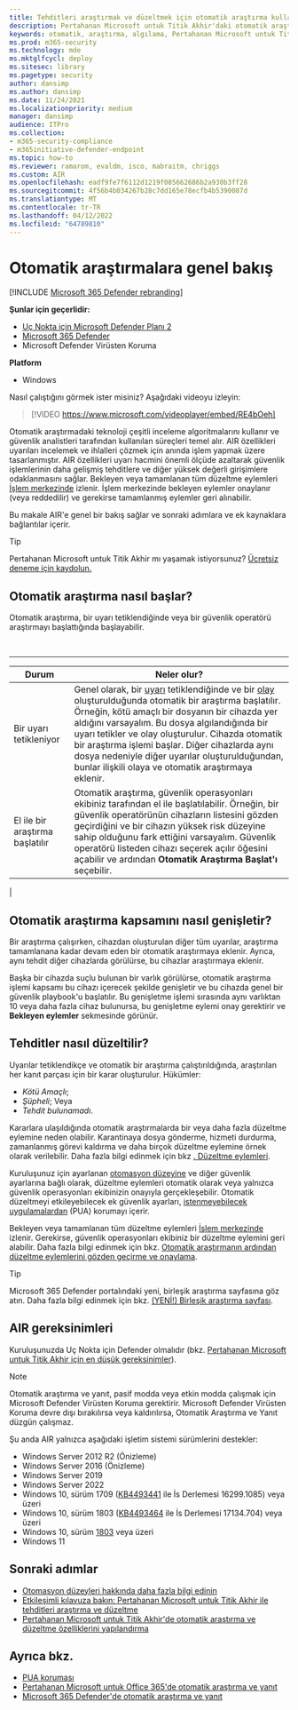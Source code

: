 ```yaml
---
title: Tehditleri araştırmak ve düzeltmek için otomatik araştırma kullanma
description: Pertahanan Microsoft untuk Titik Akhir'daki otomatik araştırma akışını anlama.
keywords: otomatik, araştırma, algılama, Pertahanan Microsoft untuk Titik Akhir
ms.prod: m365-security
ms.technology: mde
ms.mktglfcycl: deploy
ms.sitesec: library
ms.pagetype: security
author: dansimp
ms.author: dansimp
ms.date: 11/24/2021
ms.localizationpriority: medium
manager: dansimp
audience: ITPro
ms.collection:
- m365-security-compliance
- m365initiative-defender-endpoint
ms.topic: how-to
ms.reviewer: ramarom, evaldm, isco, mabraitm, chriggs
ms.custom: AIR
ms.openlocfilehash: eadf9fe7f6112d1219f085662686b2a930b3ff28
ms.sourcegitcommit: 4f56b4b034267b28c7dd165e78ecfb4b5390087d
ms.translationtype: MT
ms.contentlocale: tr-TR
ms.lasthandoff: 04/12/2022
ms.locfileid: "64789810"
---
```

# <a name="overview-of-automated-investigations"></a>Otomatik araştırmalara genel bakış

[!INCLUDE [Microsoft 365 Defender rebranding](../../includes/microsoft-defender.md)]

**Şunlar için geçerlidir:**
- [Uç Nokta için Microsoft Defender Planı 2](https://go.microsoft.com/fwlink/p/?linkid=2154037)
- [Microsoft 365 Defender](https://go.microsoft.com/fwlink/?linkid=2118804)
- Microsoft Defender Virüsten Koruma

**Platform**
- Windows

Nasıl çalıştığını görmek ister misiniz? Aşağıdaki videoyu izleyin:

> [!VIDEO https://www.microsoft.com/videoplayer/embed/RE4bOeh]

Otomatik araştırmadaki teknoloji çeşitli inceleme algoritmalarını kullanır ve güvenlik analistleri tarafından kullanılan süreçleri temel alır. AIR özellikleri uyarıları incelemek ve ihlalleri çözmek için anında işlem yapmak üzere tasarlanmıştır. AIR özellikleri uyarı hacmini önemli ölçüde azaltarak güvenlik işlemlerinin daha gelişmiş tehditlere ve diğer yüksek değerli girişimlere odaklanmasını sağlar. Bekleyen veya tamamlanan tüm düzeltme eylemleri [İşlem merkezinde](auto-investigation-action-center.md) izlenir. İşlem merkezinde bekleyen eylemler onaylanır (veya reddedilir) ve gerekirse tamamlanmış eylemler geri alınabilir.

Bu makale AIR'e genel bir bakış sağlar ve sonraki adımlara ve ek kaynaklara bağlantılar içerir.

> [!TIP]
> Pertahanan Microsoft untuk Titik Akhir mı yaşamak istiyorsunuz? [Ücretsiz deneme için kaydolun.](https://signup.microsoft.com/create-account/signup?products=7f379fee-c4f9-4278-b0a1-e4c8c2fcdf7e&ru=https://aka.ms/MDEp2OpenTrial?ocid=docs-wdatp-automated-investigations-abovefoldlink)

## <a name="how-the-automated-investigation-starts"></a>Otomatik araştırma nasıl başlar?

Otomatik araştırma, bir uyarı tetiklendiğinde veya bir güvenlik operatörü araştırmayı başlattığında başlayabilir.

<br>

****

|Durum|Neler olur?|
|---|---|
|Bir uyarı tetikleniyor|Genel olarak, bir [uyarı](review-alerts.md) tetiklendiğinde ve bir [olay](view-incidents-queue.md) oluşturulduğunda otomatik bir araştırma başlatılır. Örneğin, kötü amaçlı bir dosyanın bir cihazda yer aldığını varsayalım. Bu dosya algılandığında bir uyarı tetikler ve olay oluşturulur. Cihazda otomatik bir araştırma işlemi başlar. Diğer cihazlarda aynı dosya nedeniyle diğer uyarılar oluşturulduğundan, bunlar ilişkili olaya ve otomatik araştırmaya eklenir.|
|El ile bir araştırma başlatılır|Otomatik araştırma, güvenlik operasyonları ekibiniz tarafından el ile başlatılabilir. Örneğin, bir güvenlik operatörünün cihazların listesini gözden geçirdiğini ve bir cihazın yüksek risk düzeyine sahip olduğunu fark ettiğini varsayalım. Güvenlik operatörü listeden cihazı seçerek açılır öğesini açabilir ve ardından **Otomatik Araştırma Başlat'ı** seçebilir.|
|

## <a name="how-an-automated-investigation-expands-its-scope"></a>Otomatik araştırma kapsamını nasıl genişletir?

Bir araştırma çalışırken, cihazdan oluşturulan diğer tüm uyarılar, araştırma tamamlanana kadar devam eden bir otomatik araştırmaya eklenir. Ayrıca, aynı tehdit diğer cihazlarda görülürse, bu cihazlar araştırmaya eklenir.

Başka bir cihazda suçlu bulunan bir varlık görülürse, otomatik araştırma işlemi kapsamı bu cihazı içerecek şekilde genişletir ve bu cihazda genel bir güvenlik playbook'u başlatılır. Bu genişletme işlemi sırasında aynı varlıktan 10 veya daha fazla cihaz bulunursa, bu genişletme eylemi onay gerektirir ve **Bekleyen eylemler** sekmesinde görünür.

## <a name="how-threats-are-remediated"></a>Tehditler nasıl düzeltilir?

Uyarılar tetiklendikçe ve otomatik bir araştırma çalıştırıldığında, araştırılan her kanıt parçası için bir karar oluşturulur. Hükümler:

- *Kötü Amaçlı*;
- *Şüpheli*; Veya
- *Tehdit bulunamadı*.

Kararlara ulaşıldığında otomatik araştırmalarda bir veya daha fazla düzeltme eylemine neden olabilir. Karantinaya dosya gönderme, hizmeti durdurma, zamanlanmış görevi kaldırma ve daha birçok düzeltme eylemine örnek olarak verilebilir. Daha fazla bilgi edinmek için bkz [. Düzeltme eylemleri](manage-auto-investigation.md#remediation-actions).

Kuruluşunuz için ayarlanan [otomasyon düzeyine](automation-levels.md) ve diğer güvenlik ayarlarına bağlı olarak, düzeltme eylemleri otomatik olarak veya yalnızca güvenlik operasyonları ekibinizin onayıyla gerçekleşebilir. Otomatik düzeltmeyi etkileyebilecek ek güvenlik ayarları, [istenmeyebilecek uygulamalardan](/windows/security/threat-protection/microsoft-defender-antivirus/detect-block-potentially-unwanted-apps-microsoft-defender-antivirus) (PUA) korumayı içerir.

Bekleyen veya tamamlanan tüm düzeltme eylemleri [İşlem merkezinde](auto-investigation-action-center.md) izlenir. Gerekirse, güvenlik operasyonları ekibiniz bir düzeltme eylemini geri alabilir. Daha fazla bilgi edinmek için bkz. [Otomatik araştırmanın ardından düzeltme eylemlerini gözden geçirme ve onaylama](/microsoft-365/security/defender-endpoint/manage-auto-investigation).

> [!TIP]
> Microsoft 365 Defender portalındaki yeni, birleşik araştırma sayfasına göz atın. Daha fazla bilgi edinmek için bkz. [(YENİ!) Birleşik araştırma sayfası](/microsoft-365/security/defender/m365d-autoir-results#new-unified-investigation-page).

## <a name="requirements-for-air"></a>AIR gereksinimleri

Kuruluşunuzda Uç Nokta için Defender olmalıdır (bkz. [Pertahanan Microsoft untuk Titik Akhir için en düşük gereksinimler](minimum-requirements.md)).

> [!NOTE]
> Otomatik araştırma ve yanıt, pasif modda veya etkin modda çalışmak için Microsoft Defender Virüsten Koruma gerektirir. Microsoft Defender Virüsten Koruma devre dışı bırakılırsa veya kaldırılırsa, Otomatik Araştırma ve Yanıt düzgün çalışmaz.

Şu anda AIR yalnızca aşağıdaki işletim sistemi sürümlerini destekler:

- Windows Server 2012 R2 (Önizleme)
- Windows Server 2016 (Önizleme)
- Windows Server 2019
- Windows Server 2022
- Windows 10, sürüm 1709 ([KB4493441](https://support.microsoft.com/help/4493441/windows-10-update-kb4493441) ile İs Derlemesi 16299.1085) veya üzeri
- Windows 10, sürüm 1803 ([KB4493464](https://support.microsoft.com/help/4493464/windows-10-update-kb4493464) ile İs Derlemesi 17134.704) veya üzeri
- Windows 10, sürüm [1803](/windows/release-information/status-windows-10-1809-and-windows-server-2019) veya üzeri
- Windows 11

## <a name="next-steps"></a>Sonraki adımlar

- [Otomasyon düzeyleri hakkında daha fazla bilgi edinin](automation-levels.md)
- [Etkileşimli kılavuza bakın: Pertahanan Microsoft untuk Titik Akhir ile tehditleri araştırma ve düzeltme](https://aka.ms/MDATP-IR-Interactive-Guide)
- [Pertahanan Microsoft untuk Titik Akhir'de otomatik araştırma ve düzeltme özelliklerini yapılandırma](configure-automated-investigations-remediation.md)

## <a name="see-also"></a>Ayrıca bkz.

- [PUA koruması](/windows/security/threat-protection/microsoft-defender-antivirus/detect-block-potentially-unwanted-apps-microsoft-defender-antivirus)
- [Pertahanan Microsoft untuk Office 365'de otomatik araştırma ve yanıt](/microsoft-365/security/office-365-security/office-365-air)
- [Microsoft 365 Defender'de otomatik araştırma ve yanıt](/microsoft-365/security/defender/m365d-autoir)
